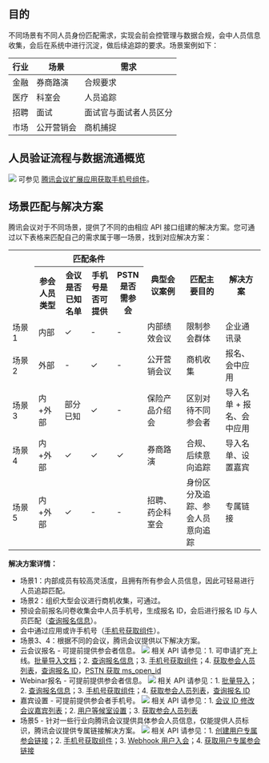 ## 目的
不同场景有不同人员身份匹配需求，实现会前会控管理与数据合规，会中人员信息收集，会后在系统中进行沉淀，做后续追踪的要求。场景案例如下：

| 行业 | 场景 | 需求 |
|---------|---------|---------|
| 金融 | 券商路演	 | 合规要求 |
| 医疗 | 科室会 | 人员追踪 |
| 招聘 | 面试 | 面试官与面试者人员区分 |
| 市场 | 公开营销会 | 商机捕捉 |


## 人员验证流程与数据流通概览
![](https://qcloudimg.tencent-cloud.cn/raw/c722613337dcccdc6a98d47e5f6bdb63.png)
可参见 [腾讯会议扩展应用获取手机号组件](https://docs.qq.com/doc/DRlZ6UkJOZnVDeGtq)。

## 场景匹配与解决方案
腾讯会议对于不同场景，提供了不同的由相应 API 接口组建的解决方案。您可通过以下表格来匹配自己的需求属于哪一场景，找到对应解决方案：
<table>
 <tr>
      <th width="10%" rowspan='2'></td>
      <th width="10%" colspan="4">匹配条件</td>
       <th width="15%" rowspan='2'>典型会议案例</td>
       <th width="15%" rowspan='2'>匹配主要目的</td>
       <th width="15%" rowspan='2'>解决方案</td>
 </tr>
  <tr>
      <th width="10%" >参会人员类型</td>
      <th width="10%" >会议是否已知名单</td>
      <th width="10%" >手机号是否可提供</td>
       <th width="10%" >PSTN 是否需参会</td>
 </tr>
 <tr>
      <td>场景1</td>
      <td>内部</td>
      <td>&#10003;</td>
      <td>-</td>
      <td>-</td>
      <td>内部绩效会议</td>
      <td>限制参会群体</td>
      <td>企业通讯录</td>
</tr>
   <tr>
      <td>场景2</td>
      <td>外部</td>
      <td>-</td>
      <td>&#10003;</td>
      <td>-</td>
      <td>公开营销会议</td>
      <td>商机收集</td>
      <td>报名、会中应用</td>
</tr>
   <tr>
      <td>场景3</td>
      <td>内+外部</td>
      <td>部分已知</td>
      <td>&#10003;</td>
      <td>-</td>
      <td>保险产品介绍会</td>
      <td>区别对待不同参会者</td>
      <td>导入名单 + 报名、会中应用</td>
</tr>
   <tr>
      <td>场景4</td>
      <td>内+外部</td>
      <td>&#10003;</td>
      <td>&#10003;</td>
      <td>&#10003;</td>
      <td>券商路演</td>
      <td>合规、后续意向追踪</td>
      <td>导入名单、设置嘉宾</td>
</tr>
   <tr>
      <td>场景5</td>
      <td>内+外部</td>
      <td>&#10003;</td>
      <td>-</td>
      <td>-</td>
      <td>招聘、药企科室会</td>
      <td>身份区分及追踪、参会人员意向追踪</td>
      <td>专属链接</td>
</tr>
</table>

**解决方案详情：**
- 场景1：内部成员有较高灵活度，且拥有所有参会人员信息，因此可轻易进行人员追踪匹配。
- 场景2：组织大型会议进行商机收集，可通过。
 - 预设会前报名问卷收集会中人员手机号，生成报名 ID，会后进行报名 ID 与人员匹配（[查询报名信息](https://cloud.tencent.com/document/product/1095/64011)）。
 - 会中通过应用或许手机号（[手机号获取组件](https://docs.qq.com/doc/DRlZ6UkJOZnVDeGtq)）。
- 场景3、4：根据不同的会议，腾讯会议提供以下解决方案。
 - 云会议报名 - 可提前提供参会者信息。
![](https://qcloudimg.tencent-cloud.cn/raw/a5b477ae23c918c20e49485437fc96ff.png)
 相关 API 请参见：1. 可申请扩充上线。[批量导入文档](https://cloud.tencent.com/document/product/1095/67898)；2. [查询报名信息](https://cloud.tencent.com/document/product/1095/64011)；3. [手机号获取组件](https://docs.qq.com/doc/DRlZ6UkJOZnVDeGtq)；4. [获取参会人员列表](https://cloud.tencent.com/document/product/1095/42701)，[查询报名 ID](https://cloud.tencent.com/document/product/1095/71935)，[PSTN 获取 ms_open_id](https://cloud.tencent.com/document/product/1095/80578)
 - Webinar报名 - 可提前提供参会者信息。
![](https://qcloudimg.tencent-cloud.cn/raw/ceb19db8ce3cf345273bf18761af5100.png)
相关 API 请参见：1. [批量导入](https://cloud.tencent.com/document/product/1095/67920)；2. [查询报名信息](https://cloud.tencent.com/document/product/1095/62022)；3. [手机号获取组件](https://docs.qq.com/doc/DRlZ6UkJOZnVDeGtq)；4. [获取参会人员列表](https://cloud.tencent.com/document/product/1095/42701)，[查询报名 ID](https://cloud.tencent.com/document/product/1095/71938)
 - 嘉宾设置 - 可提前提供参会者手机号。
![](https://qcloudimg.tencent-cloud.cn/raw/5c83657c94b1b37ffdad72451a65d158.png)
相关 API 请参见：1. [会议 ID 修改会议嘉宾列表](https://cloud.tencent.com/document/product/1095/54310)；2. [用户等候室设置](https://cloud.tencent.com/document/product/1095/57954)；3. [获取参会人员列表](https://cloud.tencent.com/document/product/1095/42701)
- 场景5 - 针对一些行业向腾讯会议提供具体参会人员信息，仅能提供人员标识，腾讯会议提供专属链接解决方案。
![](https://qcloudimg.tencent-cloud.cn/raw/307393d6a2c167c1e47168523fb8ec53.png)
相关 API 请参见：1. [创建用户专属参会链接](https://cloud.tencent.com/document/product/1095/64850)；2. [手机号获取组件](https://docs.qq.com/doc/DRlZ6UkJOZnVDeGtq)；3. [Webhook 用户入会](https://cloud.tencent.com/document/product/1095/51620)；4. [获取用户专属参会链接](https://cloud.tencent.com/document/product/1095/64851)
